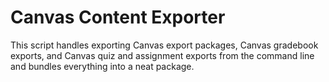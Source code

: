 # Canvas Content Exporter
This script handles exporting Canvas export packages, Canvas gradebook exports, and Canvas quiz and assignment exports from the command line and bundles everything into a neat package.
